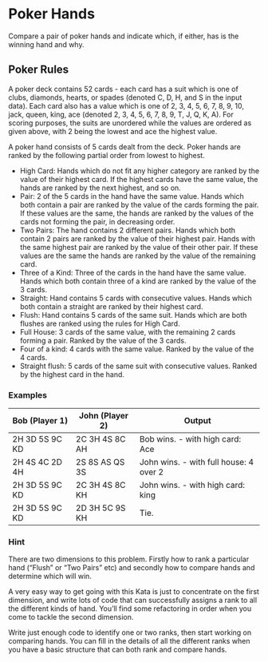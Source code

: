# Poker Hands

Compare a pair of poker hands and indicate which, if either, has is the winning hand and why.

## Poker Rules

A poker deck contains 52 cards - each card has a suit which is one of clubs, diamonds, hearts, or spades (denoted C, D, H, and S in the input data). Each card also has a value which is one of 2, 3, 4, 5, 6, 7, 8, 9, 10, jack, queen, king, ace (denoted 2, 3, 4, 5, 6, 7, 8, 9, T, J, Q, K, A). For scoring purposes, the suits are unordered while the values are ordered as given above, with 2 being the lowest and ace the highest value.

A poker hand consists of 5 cards dealt from the deck. Poker hands are ranked by the following partial order from lowest to highest.

- High Card: Hands which do not fit any higher category are ranked by the value of their highest card. If the highest cards have the same value, the hands are ranked by the next highest, and so on.
- Pair: 2 of the 5 cards in the hand have the same value. Hands which both contain a pair are ranked by the value of the cards forming the pair. If these values are the same, the hands are ranked by the values of the cards not forming the pair, in decreasing order.
- Two Pairs: The hand contains 2 different pairs. Hands which both contain 2 pairs are ranked by the value of their highest pair. Hands with the same highest pair are ranked by the value of their other pair. If these values are the same the hands are ranked by the value of the remaining card.
- Three of a Kind: Three of the cards in the hand have the same value. Hands which both contain three of a kind are ranked by the value of the 3 cards.
- Straight: Hand contains 5 cards with consecutive values. Hands which both contain a straight are ranked by their highest card.
- Flush: Hand contains 5 cards of the same suit. Hands which are both flushes are ranked using the rules for High Card.
- Full House: 3 cards of the same value, with the remaining 2 cards forming a pair. Ranked by the value of the 3 cards.
- Four of a kind: 4 cards with the same value. Ranked by the value of the 4 cards.
- Straight flush: 5 cards of the same suit with consecutive values. Ranked by the highest card in the hand.

### Examples

| **Bob (Player 1)** | **John (Player 2)** | **Output**                             |
| ------------------ | ------------------- | -------------------------------------- |
| 2H 3D 5S 9C KD     | 2C 3H 4S 8C AH      | Bob wins. - with high card: Ace        |
| 2H 4S 4C 2D 4H     | 2S 8S AS QS 3S      | John wins. - with full house: 4 over 2 |
| 2H 3D 5S 9C KD     | 2C 3H 4S 8C KH      | John wins. - with high card: king      |
| 2H 3D 5S 9C KD     | 2D 3H 5C 9S KH      | Tie.                                   |

### Hint

There are two dimensions to this problem. Firstly how to rank a particular hand (“Flush” or “Two Pairs” etc) and secondly how to compare hands and determine which will win.

A very easy way to get going with this Kata is just to concentrate on the first dimension, and write lots of code that can successfully assigns a rank to all the different kinds of hand. You’ll find some refactoring in order when you come to tackle the second dimension.

Write just enough code to identify one or two ranks, then start working on comparing hands. You can fill in the details of all the different ranks when you have a basic structure that can both rank and compare hands.
